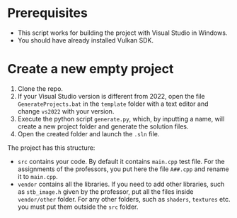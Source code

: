 # Prerequisites
- This script works for building the project with Visual Studio in Windows.
- You should have already installed Vulkan SDK.
# Create a new empty project
1. Clone the repo.
2. If your Visual Studio version is different from 2022, open the file `GenerateProjects.bat` in the `template` folder with a text editor and change `vs2022` with your version.
3. Execute the python script `generate.py`, which, by inputting a name, will create a new project folder and generate the solution files.
4. Open the created folder and launch the `.sln` file.

The project has this structure:
- `src` contains your code. By default it contains `main.cpp` test file. For the assignments of the professors, you put here the file `A##.cpp` and rename it to `main.cpp`.
- `vendor` contains all the libraries. If you need to add other libraries, such as `stb_image.h` given by the professor, put all the files inside `vendor/other` folder.
For any other folders, such as `shaders`, `textures` etc. you must put them outside the `src` folder.
